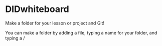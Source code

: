 # DIDwhiteboard
Make a folder for your lesson or project and Git!

You can make a folder by adding a file, typing a name for your folder, and typing a /
